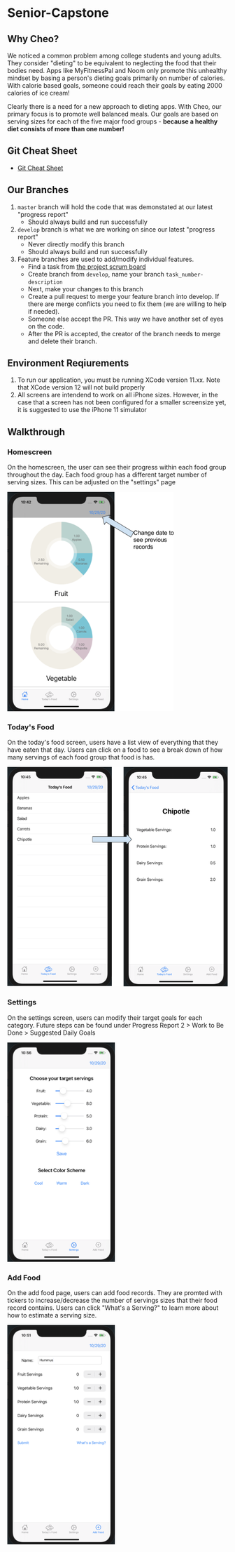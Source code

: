 # Senior-Capstone

## Why Cheo?

We noticed a common problem among college students and young adults. They consider "dieting" to be equivalent to neglecting the food that their bodies need. Apps like MyFitnessPal and Noom only promote this unhealthy mindset by basing a person's dieting goals primarily on number of calories. With calorie based goals, someone could reach their goals by eating 2000 calories of ice cream!

Clearly there is a need for a new approach to dieting apps. With Cheo, our primary focus is to promote well balanced meals. Our goals are based on serving sizes for each of the five major food groups - **because a healthy diet consists of more than one number!**

## Git Cheat Sheet

- [Git Cheat Sheet](https://education.github.com/git-cheat-sheet-education.pdf)

## Our Branches

1. `master` branch will hold the code that was demonstated at our latest "progress report"
   - Should always build and run successfully
1. `develop` branch is what we are working on since our latest "progress report"
   - Never directly modify this branch
   - Should always build and run successfully
1. Feature branches are used to add/modify individual features.
   - Find a task from [the project scrum board](https://github.com/509maddy/Senior-Capstone/projects)
   - Create branch from `develop`, name your branch `task_number-description`
   - Next, make your changes to this branch
   - Create a pull request to merge your feature branch into develop. If there are merge conflicts you need to fix them (we are willing to help if needed).
   - Someone else accept the PR. This way we have another set of eyes on the code.
   - After the PR is accepted, the creator of the branch needs to merge and delete their branch.

## Environment Reqiurements

1. To run our application, you must be running XCode version 11.xx. Note that XCode version 12 will not build properly
1. All screens are intendend to work on all iPhone sizes. However, in the case that a screen has not been configured for a smaller screensize yet, it is suggested to use the iPhone 11 simulator

## Walkthrough

### Homescreen

On the homescreen, the user can see their progress within each food group throughout the day. Each food group has a different target number of serving sizes. This can be adjusted on the "settings" page

<img src="./images/home.png" alt="Homescreen" height="500px">

### Today's Food

On the today's food screen, users have a list view of everything that they have eaten that day. Users can click on a food to see a break down of how many servings of each food group that food is has.

<img src="./images/todays_food.png" alt="Today's Food" height="500">

### Settings

On the settings screen, users can modify their target goals for each category. Future steps can be found under Progress Report 2 > Work to Be Done > Suggested Daily Goals

<img src="./images/settings.png" alt="Today's Food" height="500">

### Add Food

On the add food page, users can add food records. They are promted with tickers to increase/decrease the number of servings sizes that their food record contains. Users can click "What's a Serving?" to learn more about how to estimate a serving size.

<img src="./images/hummus.png" alt="Today's Food" height="500">
